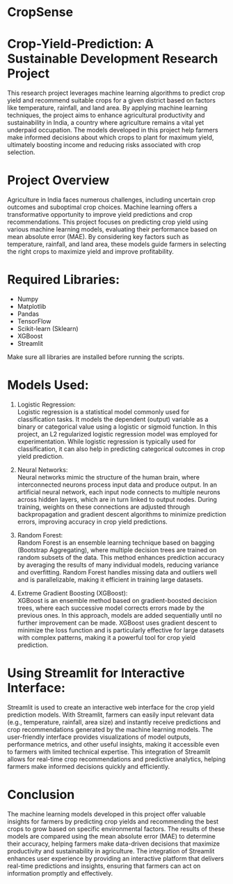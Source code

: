 # CropSense
# Crop-Yield-Prediction: A Sustainable Development Research Project

  This research project leverages machine learning algorithms to predict crop yield and recommend suitable crops for a given district based on factors like temperature, rainfall, and land area. By applying machine learning techniques, the project aims to enhance agricultural productivity and sustainability in India, a country where agriculture remains a vital yet underpaid occupation. The models developed in this project help farmers make informed decisions about which crops to plant for maximum yield, ultimately boosting income and reducing risks associated with crop selection.

# Project Overview

  Agriculture in India faces numerous challenges, including uncertain crop outcomes and suboptimal crop choices. Machine learning offers a transformative opportunity to improve yield predictions and crop recommendations. This project focuses on predicting crop yield using various machine learning models, evaluating their performance based on mean absolute error (MAE). By considering key factors such as temperature, rainfall, and land area, these models guide farmers in selecting the right crops to maximize yield and improve profitability.

# Required Libraries:
- Numpy
- Matplotlib
- Pandas
- TensorFlow
- Scikit-learn (Sklearn)
- XGBoost
- Streamlit

Make sure all libraries are installed before running the scripts.

# Models Used:

1. Logistic Regression:  
   Logistic regression is a statistical model commonly used for classification tasks. It models the dependent (output) variable as a binary or categorical value using a logistic or sigmoid function. In this project, an L2 regularized logistic regression model was employed for experimentation. While logistic regression is typically used for classification, it can also help in predicting categorical outcomes in crop yield prediction.

2. Neural Networks:  
   Neural networks mimic the structure of the human brain, where interconnected neurons process input data and produce output. In an artificial neural network, each input node connects to multiple neurons across hidden layers, which are in turn linked to output nodes. During training, weights on these connections are adjusted through backpropagation and gradient descent algorithms to minimize prediction errors, improving accuracy in crop yield predictions.

3. Random Forest:  
   Random Forest is an ensemble learning technique based on bagging (Bootstrap Aggregating), where multiple decision trees are trained on random subsets of the data. This method enhances prediction accuracy by averaging the results of many individual models, reducing variance and overfitting. Random Forest handles missing data and outliers well and is parallelizable, making it efficient in training large datasets.

4. Extreme Gradient Boosting (XGBoost):  
   XGBoost is an ensemble method based on gradient-boosted decision trees, where each successive model corrects errors made by the previous ones. In this approach, models are added sequentially until no further improvement can be made. XGBoost uses gradient descent to minimize the loss function and is particularly effective for large datasets with complex patterns, making it a powerful tool for crop yield prediction.

# Using Streamlit for Interactive Interface:   

  Streamlit is used to create an interactive web interface for the crop yield prediction models. With Streamlit, farmers can easily input relevant data (e.g., temperature, rainfall, area size) and instantly receive predictions and crop recommendations generated by the machine learning models. The user-friendly interface provides visualizations of model outputs, performance metrics, and other useful insights, making it accessible even to farmers with limited technical expertise. This integration of Streamlit allows for real-time crop recommendations and predictive analytics, helping farmers make informed decisions quickly and efficiently.

# Conclusion

  The machine learning models developed in this project offer valuable insights for farmers by predicting crop yields and recommending the best crops to grow based on specific environmental factors. The results of these models are compared using the mean absolute error (MAE) to determine their accuracy, helping farmers make data-driven decisions that maximize productivity and sustainability in agriculture. The integration of Streamlit enhances user experience by providing an interactive platform that delivers real-time predictions and insights, ensuring that farmers can act on information promptly and effectively.
